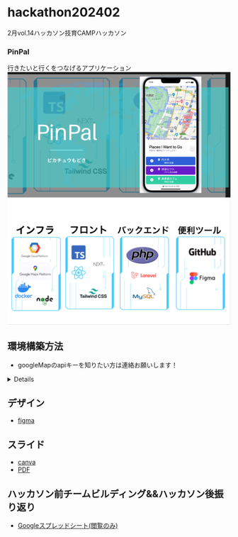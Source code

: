 # hackathon202402
2月vol.14ハッカソン技育CAMPハッカソン

### PinPal
行きたいと行くをつなげるアプリケーション
![写真](./docs/スクリーンショット%202024-02-12%2015.33.40.png)
![仕様技術](./docs/スクリーンショット%202024-02-12%2015.39.17.png)

## 環境構築方法
- googleMapのapiキーを知りたい方は連絡お願いします！

<details>

### バックエンド
1. バックエンドのディレクトリに移動
```
cd backend
```
2. build、する
```
docker compose build && docker compose up -d
```
3. appコンテナに入る
```
docker compose exec app sh
```
4. .env.exampleをコピーして.envを作成してdbのところを変更
```
DB_CONNECTION=mysql
DB_HOST=mysql
DB_PORT=3306
DB_DATABASE=website
DB_USERNAME=posse
DB_PASSWORD=password
```
5. 必要なパッケージをインストール
```
composer install
```
6. キーを生成
```
php artisan key:generate
```
7. マイグレーションを実行
```
php artisan migrate:fresh --seed
```

### フロントエンド
1. フロントエンドのディレクトリに移動
```
cd front
```
2. 必要なパッケージをインストール
```
npm install
```
3. 開発サーバーを立ち上げる
```
npm run dev
```

</details>

## デザイン
- [figma](https://www.figma.com/file/k5An6WTa440os5XaAhkPSj/hackathon202402?type=design&node-id=20%3A512&mode=design&t=uKaq0Ptz6vWddtVr-1)

## スライド
- [canva](https://www.canva.com/design/DAF8dWVXeak/D2029S_YrV3HtDB5Sth0kg/edit?utm_content=DAF8dWVXeak&utm_campaign=designshare&utm_medium=link2&utm_source=sharebutton)
- [PDF](./docs/PinPal.pdf)

## ハッカソン前チームビルディング&&ハッカソン後振り返り
- [Googleスプレッドシート(閲覧のみ)](https://docs.google.com/spreadsheets/d/1uYrr6X83sxcWD94RlG50-QGZuh7iADuHC_KXd8RP8TM/edit?usp=sharing)
